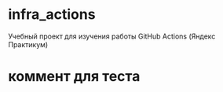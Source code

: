 # infra_actions
Учебный проект для изучения работы GitHub Actions (Яндекс Практикум)
# коммент для теста

